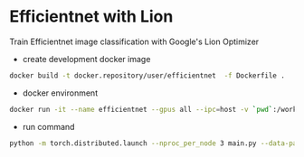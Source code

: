 # Efficientnet with Lion

Train Efficientnet image classification with Google's Lion Optimizer


* create development docker image
```bash
docker build -t docker.repository/user/efficientnet  -f Dockerfile .
```

* docker environment
```bash
docker run -it --name efficientnet --gpus all --ipc=host -v `pwd`:/workspace docker.repository/user/efficientnet:latest
```

* run command
```bash
python -m torch.distributed.launch --nproc_per_node 3 main.py --data-path {imagenet-path} --batch 512 --label-num 100
```